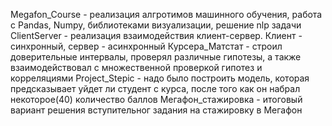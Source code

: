 Megafon_Course - реализация алгротимов машинного обучения, работа с Pandas, Numpy, библиотеками визуализации, решение nlp задачи
ClientServer - реализация взаимодействия клиент-сервер. Клиент - синхронный, сервер - асинхронный
Курсера_Матстат - строил доверительные интервалы, проверял различные гипотезы, а также взаимодействовал с  множественной проверкой гипотез и корреляциями
Project_Stepic - надо было построить модель, которая предсказывает уйдет ли студент с курса, после того как он набрал некоторое(40) количество баллов
Мегафон_стажировка - итоговый вариант решения вступительног задания на стажировку в Мегафон
